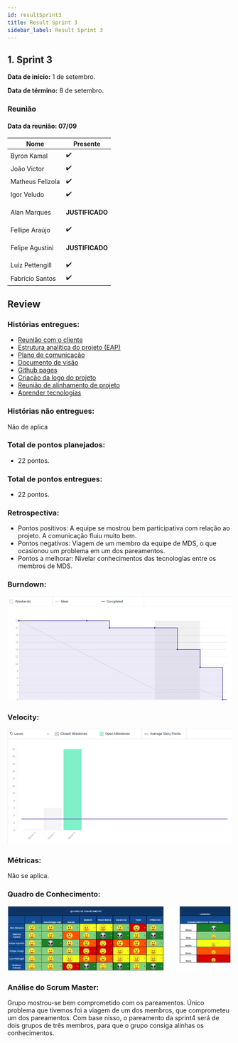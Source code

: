 ```yaml
---
id: resultSprint3
title: Result Sprint 3
sidebar_label: Result Sprint 3
---
```


## 1. Sprint 3


**Data de início:** 1 de setembro.

**Data de término:**  8 de setembro.

### Reunião
#### Data da reunião: 07/09

|Nome|Presente|
|----|----|
|Byron Kamal|:heavy_check_mark: |
|João Victor|:heavy_check_mark:|
|Matheus Felizola|:heavy_check_mark:|
|Igor Veludo|:heavy_check_mark:|
|Alan Marques|<p><strong>JUSTIFICADO</strong></p>|
|Fellipe Araújo|:heavy_check_mark:|
|Felipe Agustini|<p><strong>JUSTIFICADO</strong></p>|
|Luiz Pettengill|:heavy_check_mark:|
|Fabrício Santos|:heavy_check_mark:|

## Review
### Histórias entregues:
- [Reunião com o cliente](https://github.com/fga-eps-mds/2019.2-Gymnasteg-Wiki/issues/19)
- [Estrutura analítica do projeto (EAP)](https://github.com/fga-eps-mds/2019.2-Gymnasteg-Wiki/issues/21)
- [Plano de comunicação](https://github.com/fga-eps-mds/2019.2-Gymnasteg-Wiki/issues/12)
- [Documento de visão](https://github.com/fga-eps-mds/2019.2-Gymnasteg-Wiki/issues/18)
- [Github pages](https://github.com/fga-eps-mds/2019.2-Grupo8/issues/5)
- [Criação da logo do projeto](https://github.com/fga-eps-mds/2019.2-Gymnasteg-Wiki/pull/26)
- [Reunião de alinhamento de projeto](https://github.com/fga-eps-mds/2019.2-Gymnasteg-Wiki/issues/25)
- [Aprender tecnologias](https://github.com/fga-eps-mds/2019.2-Gymnasteg-Wiki/issues/14)

### Histórias não entregues:
Não de aplica
### Total de pontos planejados:
- 22 pontos.

### Total de pontos entregues:
- 22 pontos.

### Retrospectiva:
- Pontos positivos: A equipe se mostrou bem participativa com relação ao projeto. A comunicação fluiu muito bem.
- Pontos negativos: Viagem de um membro da equipe de MDS, o que ocasionou um problema em um dos pareamentos.
- Pontos a melhorar: Nivelar conhecimentos das tecnologias entre os membros de MDS.


### Burndown:
![Burndown](./assets/burndown/burndown_sprint3.png)

### Velocity:
![Velocity](./assets/velocity/velocity_sprint3.png)

### Métricas:
Não se aplica.

### Quadro de Conhecimento:
[![Quadro de conhecimento sprint1](./assets/quadro_conhecimento/quadro_conhecimento_sprint2.png)](../../assets/quadro_conhecimento/quadro_conhecimento_sprint2.png)

### Análise do Scrum Master:
<p>Grupo mostrou-se bem comprometido com os pareamentos. Único problema que tivemos foi a viagem de um dos membros, que comprometeu um dos pareamentos. Com base nisso, o pareamento da sprint4 será de dois grupos de três membros, para que o grupo consiga alinhas os conhecimentos. </p>  
